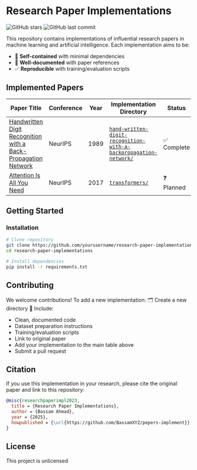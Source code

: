 # Research Paper Implementations

![GitHub stars](https://img.shields.io/github/stars/BassamXYZ/pepers-implement.svg?style=social)
![GitHub last commit](https://img.shields.io/github/last-commit/BassamXYZ/pepers-implement)

This repository contains implementations of influential research papers in machine learning and artificial intelligence. Each implementation aims to be:
- 🧩 **Self-contained** with minimal dependencies
- 📖 **Well-documented** with paper references
- ✅ **Reproducible** with training/evaluation scripts

## Implemented Papers

| Paper Title | Conference | Year | Implementation Directory | Status |
|-------------|------------|------|--------------------------|--------|
| [Handwritten Digit Recognition with a Back-Propagation Network](https://proceedings.neurips.cc/paper_files/paper/1989/hash/53c3bce66e43be4f209556518c2fcb54-Abstract.html) | NeurIPS | 1989 | [`hand-written-digit-recognition-with-a-backpropagation-network/`](hand-written-digit-recognition-with-a-backpropagation-network/) | ✅ Complete |
| [Attention Is All You Need](https://arxiv.org/abs/1706.03762) | NeurIPS | 2017 | [`transformers/`](transformers/) | ❓ Planned |

## Getting Started

### Installation
```bash
# Clone repository
git clone https://github.com/yourusername/research-paper-implementations.git
cd research-paper-implementations

# Install dependencies
pip install -r requirements.txt
```

## Contributing
We welcome contributions! To add a new implementation:
🗂️ Create a new directory
📝 Include:
- Clean, documented code
- Dataset preparation instructions
- Training/evaluation scripts
- Link to original paper
- Add your implementation to the main table above
- Submit a pull request

## Citation
If you use this implementation in your research, please cite the original paper and link to this repository:

```bibtex
@misc{researchpaperimpl2023,
  title = {Research Paper Implementations},
  author = {Bassam Ahmad},
  year = {2025},
  howpublished = {\url{https://github.com/BassamXYZ/pepers-implement}},
}
```

## License
This project is unlicensed
